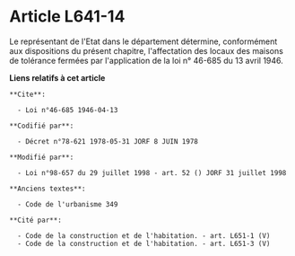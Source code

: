# Article L641-14

Le représentant de l'Etat dans le département détermine, conformément aux dispositions du présent chapitre, l'affectation des
locaux des maisons de tolérance fermées par l'application de la loi n° 46-685 du 13 avril 1946.

**Liens relatifs à cet article**

	**Cite**:

	  - Loi n°46-685 1946-04-13

	**Codifié par**:

	  - Décret n°78-621 1978-05-31 JORF 8 JUIN 1978

	**Modifié par**:

	  - Loi n°98-657 du 29 juillet 1998 - art. 52 () JORF 31 juillet 1998

	**Anciens textes**:

	  - Code de l'urbanisme 349

	**Cité par**:

	  - Code de la construction et de l'habitation. - art. L651-1 (V)
	  - Code de la construction et de l'habitation. - art. L651-3 (V)
